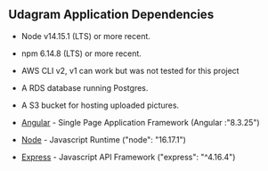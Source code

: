 ## Udagram Application Dependencies

- Node v14.15.1 (LTS) or more recent. 

- npm 6.14.8 (LTS) or more recent.

- AWS CLI v2, v1 can work but was not tested for this project

- A RDS database running Postgres.

- A S3 bucket for hosting uploaded pictures.
- [Angular](https://angular.io/) - Single Page Application Framework (Angular :"8.3.25")
- [Node](https://nodejs.org) - Javascript Runtime ("node": "16.17.1")
- [Express](https://expressjs.com/) - Javascript API Framework ("express": "^4.16.4")

